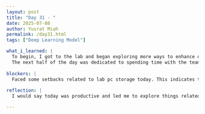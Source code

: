 ```yaml
---
layout: post
title: "Day 31 - "
date: 2025-07-08
author: Yusrat Miah
permalink: /day31.html
tags: ["Deep Learning Model"]

what_i_learned: |
  To begin, I got to the lab and began exploring more ways to enhance our team's ensemble model. Our ensemble model is a crucial component in our project since it the product that will help our project standout by bringing together three major lightweight models together: MobileNet, EfficientNet, and DenseNet. To gain a better understanding on ensemble models, I looked into some publicly available GitHub repositories and attempted to run some of them locally on my lab PC. I did face some challenges running these ensemble models locally since my lab PC is running out of storage as there are many user profiles and other miscellaneous data stored within the PC. While I wasn't successful with running the models, it led me to another topic, which was understanding the key differences between Pytorch, Tensorflow, and Keras frameworks. I learned that Pytorch was developed by Meta and offers a comprehensive dynamic computational graph, while Tensorflow, on the other hand, was developed by Google and offers suitable statistical analysis quickly and has a subset called "tensorflow lite" for mobile app development. Furthermore, I now understand how "Keras" came about and that it is a high level API of Tensorflow that is great for beginners to create and experiment with neural networks. 
  The next half of the day was dedicated to spending time with the team to complete some team building and to begin our process for documenting our research through writing a comprehensive literature paper. My mentor instructed our group to focus on writing the abstract, introduction, and the literature review portions of the paper this week. I collaborated with a group member to write the problem statement part of the abstract today. I also ran two DenseNet-121 models today. 
  
blockers: |
  Faced some setbacks related to lab pc storage today. This indicates that carrying an external hard drive or flash drive might be a good idea.
  
reflection: |
  I would say today was productive and led me to explore things related to our research. For example, I am inspired to see how to integrate a Deep Architecture on a mobile app now. Also, the team lunch today was great and allowed me to learn more about my group and mentor. Looking ahead, I realize that my time in CEAMLS SAIRI is narrowing down quickly, and I am motivated to end the summer on a high note.

---
```


